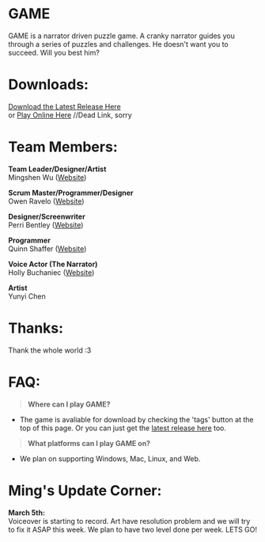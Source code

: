 # GAME
<p>GAME is a narrator driven puzzle game. A cranky narrator guides you through a series of puzzles and challenges. He doesn't want you to succeed. Will you best him?</p>


# Downloads:
[Download the Latest Release Here](https://github.com/sim2kid/GAME/releases)<br>
or [Play Online Here](https://github.com/sim2kid/GAME) //Dead Link, sorry


# Team Members:
**Team Leader/Designer/Artist**<br>
Mingshen Wu ([Website](https://mingshenwu.myportfolio.com/))


**Scrum Master/Programmer/Designer**<br>
Owen Ravelo ([Website](https://simmgames.com))


**Designer/Screenwriter**<br>
Perri Bentley ([Website](https://perribentley.myportfolio.com/))


**Programmer**<br>
Quinn Shaffer ([Website](https://qdshaffer.itch.io/))


**Voice Actor (The Narrator)**<br>
Holly Buchaniec ([Website](https://johnbuchaniechoard.com/))


**Artist**<br>
Yunyi Chen


# Thanks:
Thank the whole world :3


# FAQ:
> **Where can I play GAME?**<br>
- The game is avaliable for download by checking the 'tags' button at the top of this page. Or you can just get the [latest release here](https://github.com/sim2kid/GAME/releases) too.


> **What platforms can I play GAME on?**<br>
- We plan on supporting Windows, Mac, Linux, and Web.


# Ming's Update Corner:
**March 5th:**<br>
Voiceover is starting to record. Art have resolution problem and we will try to fix it ASAP this week. We plan to have two level done per week. LETS GO!
